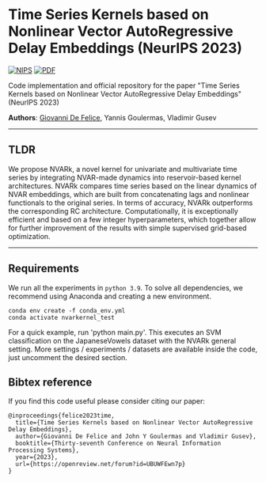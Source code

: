 # Time Series Kernels based on Nonlinear Vector AutoRegressive Delay Embeddings (NeurIPS 2023)

[![NIPS](https://img.shields.io/badge/NIPS-2023-blue.svg?style=flat-square)](https://proceedings.neurips.cc/paper_files/paper/2023/hash/754612bde73a8b65ad8743f1f6d8ddf6-Abstract-Conference.html)
[![PDF](https://img.shields.io/badge/%E2%87%A9-PDF-orange.svg?style=flat-square)](https://openreview.net/forum?id=UBUWFEwn7p)

Code implementation and official repository for the paper "Time Series Kernels based on Nonlinear Vector AutoRegressive Delay Embeddings" (NeurIPS 2023)

**Authors**: [Giovanni De Felice](mailto:gdefe@liverpool.ac.uk), Yannis Goulermas, Vladimir Gusev

---

## TLDR

We propose NVARk, a novel kernel for univariate and multivariate time series by integrating NVAR-made dynamics into reservoir-based kernel architectures.
NVARk compares time series based on the linear dynamics of NVAR embeddings, which are built from concatenating lags and nonlinear functionals to the original series.
In terms of accuracy, NVARk outperforms the corresponding RC architecture.
Computationally, it is exceptionally efficient and based on a few integer hyperparameters, which together allow for further improvement of the results with simple supervised grid-based optimization.

---

## Requirements

We run all the experiments in `python 3.9`. To solve all dependencies, we recommend using Anaconda and creating a new environment.

```
conda env create -f conda_env.yml
conda activate nvarkernel_test
```

For a quick example, run 'python main.py'. This executes an SVM classification on the JapaneseVowels dataset with the NVARk general setting.
More settings / experiments / datasets are available inside the code, just uncomment the desired section.

## Bibtex reference

If you find this code useful please consider citing our paper:

```
@inproceedings{felice2023time,
  title={Time Series Kernels based on Nonlinear Vector AutoRegressive Delay Embeddings},
  author={Giovanni De Felice and John Y Goulermas and Vladimir Gusev},
  booktitle={Thirty-seventh Conference on Neural Information Processing Systems},
  year={2023},
  url={https://openreview.net/forum?id=UBUWFEwn7p}
}
```
